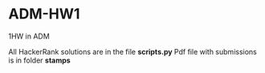 # ADM-HW1
1HW in ADM

All HackerRank solutions are in the file <strong>scripts.py</strong>
Pdf file with submissions is in folder <strong>stamps</strong>
